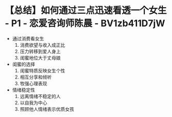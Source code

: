 # 【总结】如何通过三点迅速看透一个女生 - P1 - 恋爱咨询师陈晨 - BV1zb411D7jW

-   通过消费看女生
    1.  消费欲望与收入成正比
    2.  压力转移到爱人身上
    3.  闺蜜地位大于丈母娘
-   闺蜜的选择
    1.  闺蜜特质反映女生个性
    2.  相互分享和倾听
    3.  牧强心理表现
-   情绪稳定性
    1.  远离情绪不稳定的人
    2.  以自我为中心
    3.  照顾他人情绪表示优质女孩